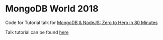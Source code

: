 # MongoDB World 2018

Code for Tutorial talk for [MongoDB & NodeJS: Zero to Hero in 80 Minutes](https://www.mongodb.com/world18/session/171691)

Talk tutorial can be found [here](https://github.com/kenwalger/mdbw18)